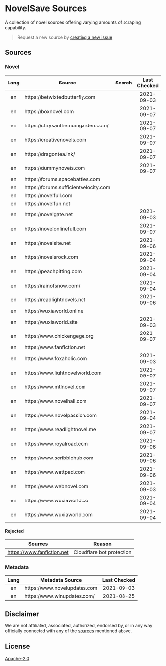 # NovelSave Sources

A collection of novel sources offering varying amounts of scraping capability.

> Request a new source by [creating a new issue](https://github.com/mHaisham/novelsave_sources/issues/new/choose)

## Sources

### Novel

<table>
    <thead>
        <tr>
            <th align="center">Lang</th>
            <th>Source</th>
            <th align="center">Search</th>
            <th align="center">Last Checked</th>
        </tr>
    </thead>
    <tbody>
        <tr>
            <td align="center">en</td>
            <td>https://betwixtedbutterfly.com</td>
            <td align="center"></td>
            <td align="center">2021-09-03</td>
        </tr>
        <tr>
            <td align="center">en</td>
            <td>https://boxnovel.com</td>
            <td align="center"></td>
            <td align="center">2021-09-07</td>
        </tr>
        <tr>
            <td align="center">en</td>
            <td>https://chrysanthemumgarden.com/</td>
            <td align="center"></td>
            <td align="center">2021-09-07</td>
        </tr>
        <tr>
            <td align="center">en</td>
            <td>https://creativenovels.com</td>
            <td align="center"></td>
            <td align="center">2021-09-07</td>
        </tr>
        <tr>
            <td align="center">en</td>
            <td>https://dragontea.ink/</td>
            <td align="center"></td>
            <td align="center">2021-09-07</td>
        </tr>
        <tr>
            <td align="center">en</td>
            <td>https://dummynovels.com</td>
            <td align="center"></td>
            <td align="center">2021-09-07</td>
        </tr>
        <tr>
            <td align="center">en</td>
            <td>https://forums.spacebattles.com</td>
            <td align="center"></td>
            <td align="center"></td>
        </tr>
        <tr>
            <td align="center">en</td>
            <td>https://forums.sufficientvelocity.com</td>
            <td align="center"></td>
            <td align="center"></td>
        </tr>
        <tr>
            <td align="center">en</td>
            <td>https://novelfull.com</td>
            <td align="center"></td>
            <td align="center"></td>
        </tr>
        <tr>
            <td align="center">en</td>
            <td>https://novelfun.net</td>
            <td align="center"></td>
            <td align="center"></td>
        </tr>
        <tr>
            <td align="center">en</td>
            <td>https://novelgate.net</td>
            <td align="center"></td>
            <td align="center">2021-09-03</td>
        </tr>
        <tr>
            <td align="center">en</td>
            <td>https://novelonlinefull.com</td>
            <td align="center"></td>
            <td align="center">2021-09-07</td>
        </tr>
        <tr>
            <td align="center">en</td>
            <td>https://novelsite.net</td>
            <td align="center"></td>
            <td align="center">2021-09-06</td>
        </tr>
        <tr>
            <td align="center">en</td>
            <td>https://novelsrock.com</td>
            <td align="center"></td>
            <td align="center">2021-09-04</td>
        </tr>
        <tr>
            <td align="center">en</td>
            <td>https://peachpitting.com</td>
            <td align="center"></td>
            <td align="center">2021-09-04</td>
        </tr>
        <tr>
            <td align="center">en</td>
            <td>https://rainofsnow.com/</td>
            <td align="center"></td>
            <td align="center">2021-09-04</td>
        </tr>
        <tr>
            <td align="center">en</td>
            <td>https://readlightnovels.net</td>
            <td align="center"></td>
            <td align="center">2021-09-06</td>
        </tr>
        <tr>
            <td align="center">en</td>
            <td>https://wuxiaworld.online</td>
            <td align="center"></td>
            <td align="center"></td>
        </tr>
        <tr>
            <td align="center">en</td>
            <td>https://wuxiaworld.site</td>
            <td align="center"></td>
            <td align="center">2021-09-03</td>
        </tr>
        <tr>
            <td align="center">en</td>
            <td>https://www.chickengege.org</td>
            <td align="center"></td>
            <td align="center">2021-09-07</td>
        </tr>
        <tr>
            <td align="center">en</td>
            <td>https://www.fanfiction.net</td>
            <td align="center"></td>
            <td align="center"></td>
        </tr>
        <tr>
            <td align="center">en</td>
            <td>https://www.foxaholic.com</td>
            <td align="center"></td>
            <td align="center">2021-09-03</td>
        </tr>
        <tr>
            <td align="center">en</td>
            <td>https://www.lightnovelworld.com</td>
            <td align="center"></td>
            <td align="center">2021-09-07</td>
        </tr>
        <tr>
            <td align="center">en</td>
            <td>https://www.mtlnovel.com</td>
            <td align="center"></td>
            <td align="center">2021-09-07</td>
        </tr>
        <tr>
            <td align="center">en</td>
            <td>https://www.novelhall.com</td>
            <td align="center"></td>
            <td align="center">2021-09-07</td>
        </tr>
        <tr>
            <td align="center">en</td>
            <td>https://www.novelpassion.com</td>
            <td align="center"></td>
            <td align="center">2021-09-04</td>
        </tr>
        <tr>
            <td align="center">en</td>
            <td>https://www.readlightnovel.me</td>
            <td align="center"></td>
            <td align="center">2021-09-07</td>
        </tr>
        <tr>
            <td align="center">en</td>
            <td>https://www.royalroad.com</td>
            <td align="center"></td>
            <td align="center">2021-09-06</td>
        </tr>
        <tr>
            <td align="center">en</td>
            <td>https://www.scribblehub.com</td>
            <td align="center"></td>
            <td align="center">2021-09-06</td>
        </tr>
        <tr>
            <td align="center">en</td>
            <td>https://www.wattpad.com</td>
            <td align="center"></td>
            <td align="center">2021-09-06</td>
        </tr>
        <tr>
            <td align="center">en</td>
            <td>https://www.webnovel.com</td>
            <td align="center"></td>
            <td align="center">2021-09-03</td>
        </tr>
        <tr>
            <td align="center">en</td>
            <td>https://www.wuxiaworld.co</td>
            <td align="center"></td>
            <td align="center">2021-09-04</td>
        </tr>
        <tr>
            <td align="center">en</td>
            <td>https://www.wuxiaworld.com</td>
            <td align="center"></td>
            <td align="center">2021-09-04</td>
        </tr>
    </tbody>
</table>

#### Rejected

| Sources                                   | Reason                    |
| ----------------------------------------- | ------------------------- |
| https://www.fanfiction.net                | Cloudflare bot protection |

### Metadata

<table>
    <thead>
        <tr>
            <th align="center">Lang</th>
            <th>Metadata Source</th>
            <th align="center">Last Checked</th>
        </tr>
    </thead>
    <tbody>
        <tr>
            <td align="center">en</td>
            <td>https://www.novelupdates.com</td>
            <td align="center">2021-09-03</td>
        </tr>
        <tr>
            <td align="center">en</td>
            <td>https://www.wlnupdates.com/</td>
            <td align="center">2021-08-25</td>
        </tr>
    </tbody>
</table>

## Disclaimer

We are not affiliated, associated, authorized, endorsed by, or in any way officially
connected with any of the [sources](#sources) mentioned above.

## License

[Apache-2.0](https://github.com/mHaisham/novelsave_sources/blob/master/LICENSE)